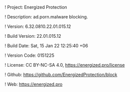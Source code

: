 ! Project: Energized Protection

! Description: ad.porn.malware blocking.

! Version: 6.32.0810.22.01.015.12

! Build Version: 22.01.015.12

! Build Date: Sat, 15 Jan 22 12:25:40 +06

! Version Code: 0151225

! License: CC BY-NC-SA 4.0, https://energized.pro/license

! Github: https://github.com/EnergizedProtection/block

! Web: https://energized.pro
